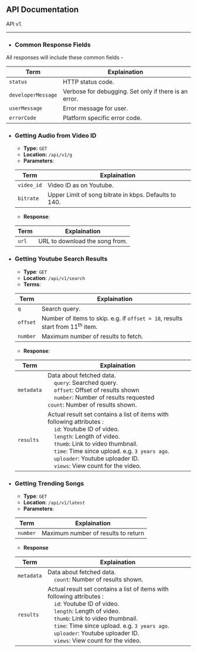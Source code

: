 ## API Documentation

API v1.

---


* ### Common Response Fields

All responses will include these common fields -

| Term | Explaination |
|-----------|--------------|
|`status`| HTTP status code.|
|`developerMessage`| Verbose for debugging. Set only if there is an error.|
| `userMessage`| Error message for user.|
|`errorCode`| Platform specific error code.|


* ### Getting Audio from Video ID

	* **Type:** `GET`
	* **Location:** `/api/v1/g`
	* **Parameters**:

	| Term | Explaination |
	|-----------|--------------|
	|`video_id`| Video ID as on Youtube.|
	|`bitrate`| Upper Limit of song bitrate in kbps. Defaults to 140.|
	* **Response**:

	| Term | Explaination |
	|-----------|--------------|
	|`url`| URL to download the song from.|

* ### Getting Youtube Search Results

	* **Type**: `GET`
	* **Location**: `/api/v1/search`
	* **Terms**:

	| Term | Explaination |
	|-----------|--------------|
	|`q`| Search query.|
	|`offset`| Number of items to skip. e.g. if `offset = 10`, results start from 11<sup>th</sup> item.|
	|`number`| Maximum number of results to fetch.|
	* **Response**:

	| Term | Explaination |
	|-----------|--------------|
	|`metadata`| Data about fetched data. <br/>&nbsp;&nbsp;&nbsp;&nbsp;`query`: Searched query.<br/>&nbsp;&nbsp;&nbsp;&nbsp;`offset`: Offset of results shown<br/>&nbsp;&nbsp;&nbsp;&nbsp;`number`: Number of results requested<br/>`count`: Number of results shown.|
	|`results`| Actual result set contains a list of items with following attributes : <br/>&nbsp;&nbsp;&nbsp;&nbsp;`id`: Youtube ID of video.<br/>&nbsp;&nbsp;&nbsp;&nbsp;`length`: Length of video.<br/>&nbsp;&nbsp;&nbsp;&nbsp;`thumb`: Link to video thumbnail.<br/>&nbsp;&nbsp;&nbsp;&nbsp;`time`: Time since upload. e.g. `3 years ago`.<br/>&nbsp;&nbsp;&nbsp;&nbsp;`uploader`: Youtube uploader ID.<br/>&nbsp;&nbsp;&nbsp;&nbsp;`views`: View count for the video.|

* ### Getting Trending Songs

	* **Type**: `GET`
	* **Location**: `/api/v1/latest`
	* **Parameters**:

	| Term | Explaination |
	|-----------|--------------|
	|`number`| Maximum number of results to return|
	* **Response**

	| Term | Explaination |
	|-----------|--------------|
	|`metadata`| Data about fetched data.<br/>&nbsp;&nbsp;&nbsp;&nbsp;`count`: Number of results shown.|
	|`results`| Actual result set contains a list of items with following attributes : <br/>&nbsp;&nbsp;&nbsp;&nbsp;`id`: Youtube ID of video.<br/>&nbsp;&nbsp;&nbsp;&nbsp;`length`: Length of video.<br/>&nbsp;&nbsp;&nbsp;&nbsp;`thumb`: Link to video thumbnail.<br/>&nbsp;&nbsp;&nbsp;&nbsp;`time`: Time since upload. e.g. `3 years ago`.<br/>&nbsp;&nbsp;&nbsp;&nbsp;`uploader`: Youtube uploader ID.<br/>&nbsp;&nbsp;&nbsp;&nbsp;`views`: View count for the video.|
